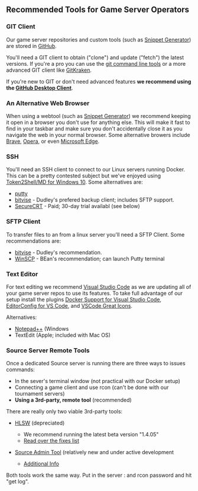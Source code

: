 ## Recommended Tools for Game Server Operators

### GIT Client

Our game server repositories and custom tools (such as [Snippet Generator](https://github.com/LacledesLAN/Snippet-Generator)) are stored in [GitHub](https://github.com/LacledesLAN).

You'll need a GIT client to obtain ("clone") and update ("fetch") the latest versions. If you're a pro you can use the [git command line tools](https://git-scm.com/) or a more advanced GIT client like [GitKraken](https://www.gitkraken.com/).

If you're new to GIT or don't need advanced features **we recommend using the [GitHub Desktop Client](https://desktop.github.com/)**.

### An Alternative Web Browser

When using a webtool (such as [Snippet Generator](https://github.com/LacledesLAN/Snippet-Generator)) we recommend keeping it open in a browser you don't use for anything else. This will make it fast to find in your taskbar and make sure you don't accidentally close it as you navigate the web in your normal browser. Some alternative browers include [Brave](https://brave.com/), [Opera](http://www.opera.com/), or even [Microsoft Edge](https://www.microsoft.com/en-us/windows/microsoft-edge).

### SSH
You'll need an SSH client to connect to our Linux servers running Docker. This can be a pretty contested subject but we've enjoyed using [Token2Shell/MD for Windows 10](https://www.microsoft.com/store/apps/9NBLGGH2NCX9). Some alternatives are:
* [putty](https://www.chiark.greenend.org.uk/~sgtatham/putty/latest.html)
* [bitvise](https://www.bitvise.com/ssh-client-download) - Dudley's prefered backup client; includes SFTP support.
* [SecureCRT](https://www.vandyke.com/products/securecrt/index.html) - Paid; 30-day trial availabl (see below)

### SFTP Client
To transfer files to an from a linux server you'll need a SFTP Client. Some recommendations are:
* [bitvise](https://www.bitvise.com/ssh-client-download) - Dudley's recommendation.
* [WinSCP](http://winscp.net/) - BEan's recommendation; can launch Putty terminal


### Text Editor
For text editing we recommend [Visual Studio Code](https://code.visualstudio.com/) as we are updating all of your game server repos to use its features. To take full advantage of our setup install the plugins [Docker Support for Visual Studio Code](https://marketplace.visualstudio.com/items?itemName=PeterJausovec.vscode-docker), [EditorConfig for VS Code](https://marketplace.visualstudio.com/items?itemName=EditorConfig.EditorConfig), and [VSCode Great Icons](https://marketplace.visualstudio.com/items?itemName=emmanuelbeziat.vscode-great-icons).

Alternatives:
* [Notepad++](https://notepad-plus-plus.org/) (Windows
* TextEdit (Apple; included with Mac OS)

### Source Server Remote Tools
Once a dedicated Source server is running there are three ways to issues commands:
* In the sever's terminal window (not practical with our Docker setup)
* Connecting a game client and use rcon (can't be done with our tournament servers)
* **Using a 3rd-party, remote tool** (recommended)

There are really only two viable 3rd-party tools:

* [HLSW](http://www.hlsw.org/hlsw/download/) (depreciated)
  * We recommend running the latest beta version "1.4.05"
  * [Read over the fixes list](https://hlswfixes.com/#about)

* [Source Admin Tool](https://users.alliedmods.net/~drifter/SAT/) (relatively new and under active development
  * [Additional Info](https://forums.alliedmods.net/showthread.php?t=289370)

Both tools work the same way. Put in the server <ip>:<port> and rcon password and hit "get log".
